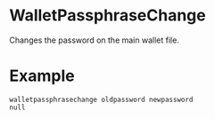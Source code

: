 # WalletPassphraseChange

Changes the password on the main wallet file.

# Example

```
walletpassphrasechange oldpassword newpassword
null

```

